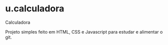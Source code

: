 # u.calculadora
Calculadora

Projeto simples feito em HTML, CSS e Javascript para estudar e alimentar o git.
